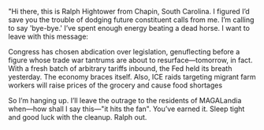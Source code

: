 "Hi there, this is Ralph Hightower from Chapin, South Carolina. I figured I’d save you the trouble of dodging future constituent calls from me. I’m calling to say 'bye-bye.' I’ve spent enough energy beating a dead horse. I want to leave with this message:

Congress has chosen abdication over legislation, genuflecting before a figure whose trade war tantrums are about to resurface—tomorrow, in fact. With a fresh batch of arbitrary tariffs inbound, the Fed held its breath yesterday. The economy braces itself. Also, ICE raids targeting migrant farm workers will raise prices of the grocery and cause food shortages

So I’m hanging up. I’ll leave the outrage to the residents of MAGALandia when—how shall I say this—"it hits the fan". You’ve earned it. Sleep tight and good luck with the cleanup. Ralph out.